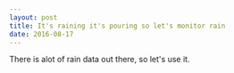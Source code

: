 ```yaml
---
layout: post
title: It's raining it's pouring so let's monitor rain
date: 2016-08-17
---
```


There is alot of rain data out there, so let's use it.